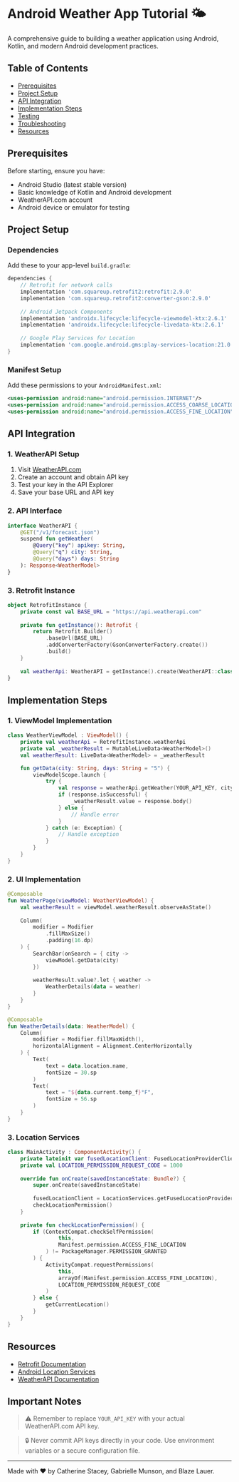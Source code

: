 # Android Weather App Tutorial 🌤️

A comprehensive guide to building a weather application using Android, Kotlin, and modern Android development practices.

## Table of Contents
- [Prerequisites](#prerequisites)
- [Project Setup](#project-setup)
- [API Integration](#api-integration)
- [Implementation Steps](#implementation-steps)
- [Testing](#testing)
- [Troubleshooting](#troubleshooting)
- [Resources](#resources)

## Prerequisites

Before starting, ensure you have:
- Android Studio (latest stable version)
- Basic knowledge of Kotlin and Android development
- WeatherAPI.com account
- Android device or emulator for testing

## Project Setup

### Dependencies
Add these to your app-level `build.gradle`:

```gradle
dependencies {
    // Retrofit for network calls
    implementation 'com.squareup.retrofit2:retrofit:2.9.0'
    implementation 'com.squareup.retrofit2:converter-gson:2.9.0'
    
    // Android Jetpack Components
    implementation 'androidx.lifecycle:lifecycle-viewmodel-ktx:2.6.1'
    implementation 'androidx.lifecycle:lifecycle-livedata-ktx:2.6.1'
    
    // Google Play Services for Location
    implementation 'com.google.android.gms:play-services-location:21.0.1'
}
```

### Manifest Setup
Add these permissions to your `AndroidManifest.xml`:

```xml
<uses-permission android:name="android.permission.INTERNET"/>
<uses-permission android:name="android.permission.ACCESS_COARSE_LOCATION"/>
<uses-permission android:name="android.permission.ACCESS_FINE_LOCATION"/>
```

## API Integration

### 1. WeatherAPI Setup
1. Visit [WeatherAPI.com](https://www.weatherapi.com/)
2. Create an account and obtain API key
3. Test your key in the API Explorer
4. Save your base URL and API key

### 2. API Interface

```kotlin
interface WeatherAPI {
    @GET("/v1/forecast.json")
    suspend fun getWeather(
        @Query("key") apikey: String,
        @Query("q") city: String,
        @Query("days") days: String
    ): Response<WeatherModel>
}
```

### 3. Retrofit Instance

```kotlin
object RetrofitInstance {
    private const val BASE_URL = "https://api.weatherapi.com"
    
    private fun getInstance(): Retrofit {
        return Retrofit.Builder()
            .baseUrl(BASE_URL)
            .addConverterFactory(GsonConverterFactory.create())
            .build()
    }
    
    val weatherApi: WeatherAPI = getInstance().create(WeatherAPI::class.java)
}
```

## Implementation Steps

### 1. ViewModel Implementation

```kotlin
class WeatherViewModel : ViewModel() {
    private val weatherApi = RetrofitInstance.weatherApi
    private val _weatherResult = MutableLiveData<WeatherModel>()
    val weatherResult: LiveData<WeatherModel> = _weatherResult

    fun getData(city: String, days: String = "5") {
        viewModelScope.launch {
            try {
                val response = weatherApi.getWeather(YOUR_API_KEY, city, days)
                if (response.isSuccessful) {
                    _weatherResult.value = response.body()
                } else {
                    // Handle error
                }
            } catch (e: Exception) {
                // Handle exception
            }
        }
    }
}
```

### 2. UI Implementation

```kotlin
@Composable
fun WeatherPage(viewModel: WeatherViewModel) {
    val weatherResult = viewModel.weatherResult.observeAsState()
    
    Column(
        modifier = Modifier
            .fillMaxSize()
            .padding(16.dp)
    ) {
        SearchBar(onSearch = { city ->
            viewModel.getData(city)
        })
        
        weatherResult.value?.let { weather ->
            WeatherDetails(data = weather)
        }
    }
}

@Composable
fun WeatherDetails(data: WeatherModel) {
    Column(
        modifier = Modifier.fillMaxWidth(),
        horizontalAlignment = Alignment.CenterHorizontally
    ) {
        Text(
            text = data.location.name,
            fontSize = 30.sp
        )
        Text(
            text = "${data.current.temp_f}°F",
            fontSize = 56.sp
        )
    }
}
```

### 3. Location Services

```kotlin
class MainActivity : ComponentActivity() {
    private lateinit var fusedLocationClient: FusedLocationProviderClient
    private val LOCATION_PERMISSION_REQUEST_CODE = 1000
    
    override fun onCreate(savedInstanceState: Bundle?) {
        super.onCreate(savedInstanceState)
        
        fusedLocationClient = LocationServices.getFusedLocationProviderClient(this)
        checkLocationPermission()
    }
    
    private fun checkLocationPermission() {
        if (ContextCompat.checkSelfPermission(
                this,
                Manifest.permission.ACCESS_FINE_LOCATION
            ) != PackageManager.PERMISSION_GRANTED
        ) {
            ActivityCompat.requestPermissions(
                this,
                arrayOf(Manifest.permission.ACCESS_FINE_LOCATION),
                LOCATION_PERMISSION_REQUEST_CODE
            )
        } else {
            getCurrentLocation()
        }
    }
}
```

## Resources

- [Retrofit Documentation](https://square.github.io/retrofit/)
- [Android Location Services](https://developer.android.com/training/location)
- [WeatherAPI Documentation](https://www.weatherapi.com/docs/)

## Important Notes

> ⚠️ Remember to replace `YOUR_API_KEY` with your actual WeatherAPI.com API key.

> 🔒 Never commit API keys directly in your code. Use environment variables or a secure configuration file.


---
Made with ❤️ by Catherine Stacey, Gabrielle Munson, and Blaze Lauer.
